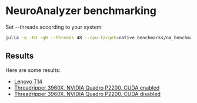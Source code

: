 # NeuroAnalyzer benchmarking

Set --threads according to your system:
```sh
julia -q -O3 -g0 --threads 48 --cpu-target=native benchmarks/na_benchmarking.jl >> benchmarks/results.md
```

## Results

Here are some results:
- [Lenovo T14](benchmarks/t14_benchmark.md)
- [Threadripper 3960X, NVIDIA Quadro P2200, CUDA enabled](benchmarks/3960x_cuda_benchmark.md)
- [Threadripper 3960X, NVIDIA Quadro P2200, CUDA disabled](benchmarks/3960x_nocuda_benchmark.md)